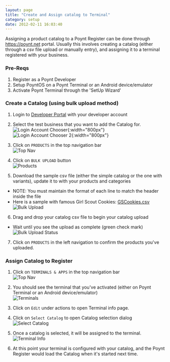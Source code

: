 ```yaml
---
layout: page
title: "Create and Assign catalog to Terminal"
category: setup
date: 2012-02-11 16:03:40
---
```


Assigning a product catalog to a Poynt Register can be done through https://poynt.net
portal. Usually this involves creating a catalog (either through a csv file upload or
  manually entry), and assigning it to a terminal registered with your business.


### Pre-Reqs

1. Register as a Poynt Developer
2. Setup PoyntOS on a Poynt Terminal or an Android device/emulator
3. Activate Poynt Terminal through the 'SetUp Wizard'

### Create a Catalog (using bulk upload method)

1. Login to [Developer Portal](https://poynt.net) with your developer account

2. Select the test business that you want to add the Catalog for.<br />
![Login Account Chooser](../assets/assign-catalog1.png){:width="800px"}<br/>
![Login Account Chooser 2](../assets/assign-catalog2.png){:width="800px"}

3. Click on `PRODUCTS` in the top navigation bar <br />
![Top Nav]({{site.url}}/developer/assets/poynt_net_top_nav.png)

4. Click on `BULK UPLOAD` button <br />
![Products](../assets/poynt_net_products.png)

5. Download the sample csv file (either the simple catalog or the one with variants),
update it to with your products and categories
  * NOTE: You must maintain the format of each line to match the header inside the file
  * Here is a sample with famous Girl Scout Cookies: [GSCookies.csv]({{site.url}}/developer/assets/GSCookies.csv)<br/>
![Bulk Upload]({../assets/poynt_net_bulk_upload.png)

6. Drag and drop your catalog csv file to begin your catalog upload
  * Wait until you see the upload as complete (green check mark) <br />
![Bulk Upload Status]({{site.url}}/developer/assets/poynt_net_bulk_upload_complete.png)

7. Click on `PRODUCTS` in the left navigation to confirm the products you've uploaded.

### Assign Catalog to Register

1. Click on `TERMINALS & APPS` in the top navigation bar <br />
![Top Nav]({{site.url}}/developer/assets/poynt_net_top_nav.png)

2. You should see the terminal that you've activated (either on Poynt Terminal or an Android device/emulator) <br />
![Terminals]({{site.url}}/developer/assets/poynt_net_terminals.png)

3. Click on `Edit` under actions to open Terminal info page.

4. Click on `Select Catalog` to open Catalog selection dialog <br />
![Select Catalog]({{site.url}}/developer/assets/poynt_net_select_catalog.png)

5. Once a catalog is selected, it will be assigned to the terminal. <br />
![Terminal Info]({{site.url}}/developer/assets/poynt_net_terminal_with_catalog.png)

6. At this point your terminal is configured with your catalog, and the Poynt Register
would load the Catalog when it's started next time.

<!-- feedback widget -->
<SCRIPT type="text/javascript">window.doorbellOptions = { appKey: 'eDRWq9iHMZLMyue0tGGchA7bvMGCFBeaHm8XBDUSkdBFcv0cYCi9eDTRBEIekznx' };(function(w, d, t) { var hasLoaded = false; function l() { if (hasLoaded) { return; } hasLoaded = true; window.doorbellOptions.windowLoaded = true; var g = d.createElement(t);g.id = 'doorbellScript';g.type = 'text/javascript';g.async = true;g.src = 'https://embed.doorbell.io/button/6657?t='+(new Date().getTime());(d.getElementsByTagName('head')[0]||d.getElementsByTagName('body')[0]).appendChild(g); } if (w.attachEvent) { w.attachEvent('onload', l); } else if (w.addEventListener) { w.addEventListener('load', l, false); } else { l(); } if (d.readyState == 'complete') { l(); } }(window, document, 'SCRIPT')); </SCRIPT>

<script language="javascript">
window.location="https://poynt.github.io/developer-docs/setupTerminal/assign-catalog.html"
</script>
